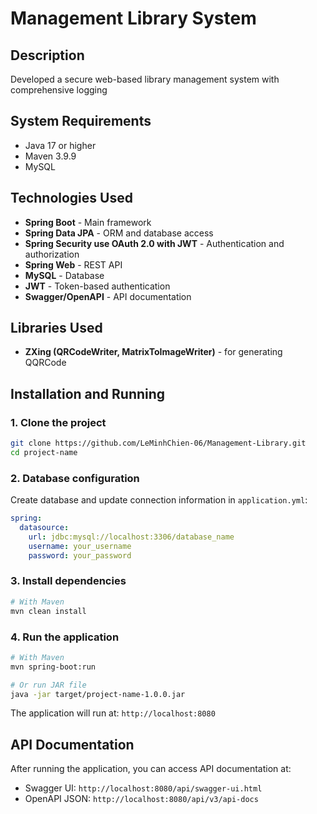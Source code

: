 # Management Library System

## Description

Developed a secure web-based library management system with comprehensive logging

## System Requirements

- Java 17 or higher
- Maven 3.9.9
- MySQL

## Technologies Used

- **Spring Boot** - Main framework
- **Spring Data JPA** - ORM and database access
- **Spring Security use OAuth 2.0 with JWT** - Authentication and authorization
- **Spring Web** - REST API
- **MySQL** - Database
- **JWT** - Token-based authentication
- **Swagger/OpenAPI** - API documentation

## Libraries Used

- **ZXing (QRCodeWriter, MatrixToImageWriter)** - for generating QQRCode

## Installation and Running

### 1. Clone the project

```bash
git clone https://github.com/LeMinhChien-06/Management-Library.git
cd project-name
```

### 2. Database configuration

Create database and update connection information in `application.yml`:

```yaml
spring:
  datasource:
    url: jdbc:mysql://localhost:3306/database_name
    username: your_username
    password: your_password
```

### 3. Install dependencies

```bash
# With Maven
mvn clean install
```

### 4. Run the application

```bash
# With Maven
mvn spring-boot:run

# Or run JAR file
java -jar target/project-name-1.0.0.jar
```

The application will run at: `http://localhost:8080`

## API Documentation

After running the application, you can access API documentation at:

- Swagger UI: `http://localhost:8080/api/swagger-ui.html`
- OpenAPI JSON: `http://localhost:8080/api/v3/api-docs`
